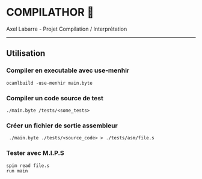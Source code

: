 # COMPILATHOR 🔨

Axel Labarre - Projet Compilation / Interprétation

---

## Utilisation

### Compiler en executable avec use-menhir

```shell
ocamlbuild -use-menhir main.byte
```

### Compiler un code source de test

```shell
./main.byte /tests/<some_tests>
```

### Créer un fichier de sortie assembleur

```shell
 ./main.byte ./tests/<source_code> > ./tests/asm/file.s
 ```

### Tester avec M.I.P.S

 ```shell
spim read file.s
run main
```
